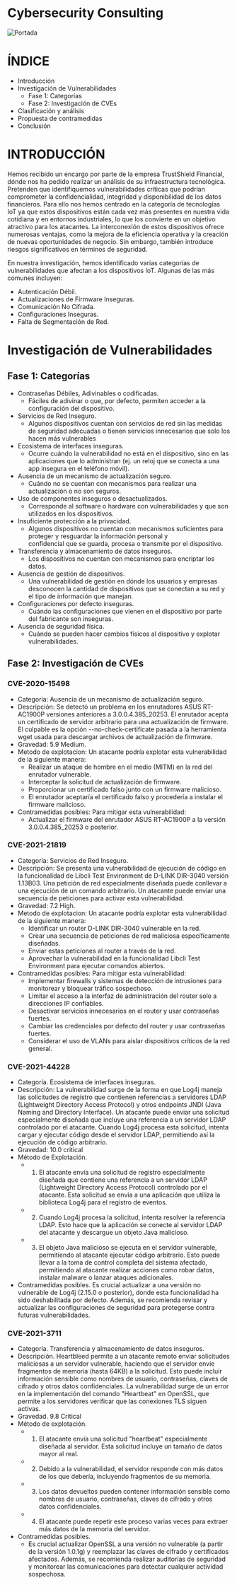 # Cybersecurity Consulting

![Portada](https://www.fujitsu.com/es/imagesgig5/consulting-banner_tcm77-6603636_tcm77-6286607-32.jpg)

# ÍNDICE

- Introducción
- Investigación de Vulnerabilidades
  - Fase 1: Categorías
  - Fase 2: Investigación de CVEs
- Clasificación y análisis
- Propuesta de contramedidas
- Conclusión


# INTRODUCCIÓN

Hemos recibido un encargo por parte de la empresa TrustShield Financial, dónde nos ha pedido realizar un análisis de su infraestructura tecnológica. Pretenden que identifiquemos vulnerabilidades críticas que podrían comprometer la confidencialidad, integridad y disponibilidad de los datos financieros. Para ello nos hemos centrado en la categoría de tecnologías IoT ya que estos dispositivos están cada vez más presentes en nuestra vida cotidiana y en entornos industriales, lo que los convierte en un objetivo atractivo para los atacantes. La interconexión de estos dispositivos ofrece numerosas ventajas, como la mejora de la eficiencia operativa y la creación de nuevas oportunidades de negocio. Sin embargo, también introduce riesgos significativos en términos de seguridad.

En nuestra investigación, hemos identificado varias categorías de vulnerabilidades que afectan a los dispositivos IoT. Algunas de las más comunes incluyen:
- Autenticación Débil. 
- Actualizaciones de Firmware Inseguras.
- Comunicación No Cifrada.
- Configuraciones Inseguras.
- Falta de Segmentación de Red.
  
# Investigación de Vulnerabilidades
## Fase 1: Categorías

- Contraseñas Débiles, Adivinables o codificadas.
  - Fáciles de adivinar o que, por defecto, permiten acceder a la configuración del dispositivo.
- Servicios de Red Inseguro.
  - Algunos dispositivos cuentan con servicios de red sin las medidas de seguridad adecuadas o tienen servicios innecesarios que solo los   hacen más vulnerables
- Ecosistema de interfaces inseguras.
  - Ocurre cuándo la vulnerabilidad no está en el dispositivo, sino en las aplicaciones que lo administran (ej. un reloj que se conecta a   una app insegura en el teléfono móvil).
- Ausencia de un mecanismo de actualización seguro.
  - Cuándo no se cuentan con mecanismos para realizar una actualización o no son seguros.
- Uso de componentes inseguros o desactualizados.
  - Corresponde al software o hardware con vulnerabilidades y que son utilizados en los dispositivos.
- Insuficiente protección a la privacidad.
  - Algunos dispositivos no cuentan con mecanismos suficientes para proteger y resguardar la información personal y     
    confidencial que se guarda, procesa o transmite por el dispositivo.
- Transferencia y almacenamiento de datos inseguros.
  - Los dispositivos no cuentan con mecanismos para encriptar los datos.
- Ausencia de gestión de dispositivos.
  - Una vulnerabilidad de gestión en dónde los usuarios y empresas desconocen la cantidad de dispositivos que se conectan a su red y el tipo de información que manejan.
- Configuraciones por defecto inseguras.
  - Cuándo las configuraciones que vienen en el dispositivo por parte del fabricante son inseguras.
- Ausencia de seguridad física.
  - Cuándo se pueden hacer cambios físicos al dispositivo y explotar vulnerabilidades.

## Fase 2: Investigación de CVEs

### CVE-2020-15498

- Categoría: Ausencia de un mecanismo de actualización seguro.
- Descripción: Se detectó un problema en los enrutadores ASUS RT-AC1900P versiones anteriores a 3.0.0.4.385_20253. El enrutador acepta un   certificado de servidor arbitrario para una actualización de firmware. El culpable es la opción --no-check-certificate pasada a la        herramienta wget usada para descargar archivos de actualización de firmware.
- Gravedad: 5.9 Medium.
- Metodo de explotacion: Un atacante podría explotar esta vulnerabilidad de la siguiente manera:
  - Realizar un ataque de hombre en el medio (MITM) en la red del enrutador vulnerable.
  - Interceptar la solicitud de actualización de firmware.
  - Proporcionar un certificado falso junto con un firmware malicioso.
  - El enrutador aceptaría el certificado falso y procedería a instalar el firmware malicioso.
- Contramedidas posibles: Para mitigar esta vulnerabilidad:
  - Actualizar el firmware del enrutador ASUS  RT-AC1900P a la versión 3.0.0.4.385_20253 o posterior.

### CVE-2021-21819

- Categoría: Servicios de Red Inseguro.
- Descripción: Se presenta una vulnerabilidad de ejecución de código en la funcionalidad de Libcli Test Environment de D-LINK DIR-3040      versión 1.13B03. Una petición de red especialmente diseñada puede conllevar a una ejecución de un comando arbitrario. Un atacante puede   enviar una secuencia de peticiones para activar esta vulnerabilidad.
- Gravedad: 7.2 High.
- Metodo de explotacion: Un atacante podría explotar esta vulnerabilidad de la siguiente manera:
  - Identificar un router D-LINK DIR-3040 vulnerable en la red.
  - Crear una secuencia de peticiones de red maliciosa específicamente diseñadas.
  - Enviar estas peticiones al router a través de la red.
  - Aprovechar la vulnerabilidad en la funcionalidad Libcli Test Environment para ejecutar comandos abiertos.
- Contramedidas posibles: Para mitigar esta vulnerabilidad:
  - Implementar firewalls y sistemas de detección de intrusiones para monitorear y bloquear tráfico sospechoso.
  - Limitar el acceso a la interfaz de administración del router solo a direcciones IP confiables.
  - Desactivar servicios innecesarios en el router y usar contraseñas fuertes.
  - Cambiar las credenciales por defecto del router y usar contraseñas fuertes.
  - Considerar el uso de VLANs para aislar dispositivos críticos de la red general.

### CVE-2021-44228

  - Categoría. Ecosistema de interfaces inseguras.
  - Descripción: La vulnerabilidad surge de la forma en que Log4j maneja las solicitudes de registro que contienen referencias a servidores LDAP (Lightweight Directory Access Protocol) y otros endpoints JNDI (Java Naming and Directory Interface). Un atacante puede enviar una solicitud especialmente diseñada que incluye una referencia a un servidor LDAP controlado por el atacante. Cuando Log4j procesa esta solicitud, intenta cargar y ejecutar código desde el servidor LDAP, permitiendo así la ejecución de código arbitrario.
  - Gravedad: 10.0 critical
  - Método de Explotación.
    - 1. El atacante envía una solicitud de registro especialmente diseñada que contiene una referencia a un servidor LDAP (Lightweight Directory Access Protocol) controlado por el atacante. Esta solicitud se envía a una aplicación que utiliza la biblioteca Log4j para el registro de eventos.
    - 2. Cuando Log4j procesa la solicitud, intenta resolver la referencia LDAP. Esto hace que la aplicación se conecte al servidor LDAP del atacante y descargue un objeto Java malicioso.
    - 3. El objeto Java malicioso se ejecuta en el servidor vulnerable, permitiendo al atacante ejecutar código arbitrario. Esto puede llevar a la toma de control completa del sistema afectado, permitiendo al atacante realizar acciones como robar datos, instalar malware o lanzar ataques adicionales.
  - Contramedidas posibles.
Es crucial actualizar a una versión no vulnerable de Log4j (2.15.0 o posterior), donde esta funcionalidad ha sido deshabilitada por defecto. Además, se recomienda revisar y actualizar las configuraciones de seguridad para protegerse contra futuras vulnerabilidades.

### CVE-2021-3711
- Categoría. Transferencia y almacenamiento de datos inseguros.
- Descripción. Heartbleed permite a un atacante remoto enviar solicitudes maliciosas a un servidor vulnerable, haciendo que el servidor envíe fragmentos de memoria (hasta 64KB) a la solicitud. Esto puede incluir información sensible como nombres de usuario, contraseñas, claves de cifrado y otros datos confidenciales. La vulnerabilidad surge de un error en la implementación del comando "Heartbeat" en OpenSSL, que permite a los servidores verificar que las conexiones TLS siguen activas.
- Gravedad. 9.8 Critical
- Método de explotación.
  - 1. El atacante envía una solicitud "heartbeat" especialmente diseñada al servidor. Esta solicitud incluye un tamaño de datos mayor al real.
  - 2. Debido a la vulnerabilidad, el servidor responde con más datos de los que debería, incluyendo fragmentos de su memoria.
  - 3. Los datos devueltos pueden contener información sensible como nombres de usuario, contraseñas, claves de cifrado y otros datos confidenciales.
  - 4. El atacante puede repetir este proceso varias veces para extraer más datos de la memoria del servidor.
- Contramedidas posibles.
  - Es crucial actualizar OpenSSL a una versión no vulnerable (a partir de la versión 1.0.1g) y reemplazar las claves de cifrado y certificados afectados. Además, se recomienda realizar auditorías de seguridad y monitorear las comunicaciones para detectar cualquier actividad sospechosa.
